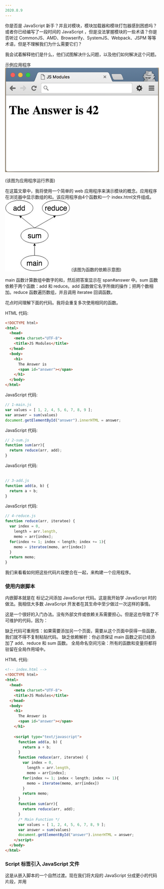 ```yaml
---
2020.8.9
---
```


你是否是 JavaScript 新手？并且对模块，模块加载器和模块打包器感到困惑吗？或者你已经编写了一段时间的 JavaScript ，但是没法掌握模块的一些术语？你是否听过 CommonJS、AMD、Browserify、SystemJS、Webpack、JSPM 等等术语，但是不理解我们为什么需要它们？

我会试着解释他们是什么，他们试图解决什么问题，以及他们如何解决这个问题。

示例应用程序
![](../imgs/module/module.png)

(该图为应用程序运行界面)

在这篇文章中，我将使用一个简单的 web 应用程序来演示模块的概念。应用程序在浏览器中显示数组的和。该应用程序由4个函数和一个 index.html文件组成。
![](../imgs/module/daimazucheng.png)
(该图为函数的依赖示意图)

main 函数计算数组中数字的和，然后把答案显示在 span#answer 中。sum 函数依赖于两个函数：add 和 reduce。add 函数做它名字所做的操作；把两个数相加。reduce 函数遍历数组，并且调用 iteratee 回调函数。

花点时间理解下面的代码。我将会重复多次使用相同的函数。

HTML 代码:

``` html
<!DOCTYPE html>
<html>
  <head>
    <meta charset="UTF-8">
    <title>JS Modules</title>
  </head>
  <body>
    <h1>
      The Answer is
      <span id="answer"></span>
    </h1>
  </body>
</html>
```
JavaScript 代码:

```Javascript
// 1-main.js 
var values = [ 1, 2, 4, 5, 6, 7, 8, 9 ];
var answer = sum(values)
document.getElementById("answer").innerHTML = answer;
```
JavaScript 代码:

```Javascript
// 2-sum.js 
function sum(arr){
  return reduce(arr, add);
}
```

JavaScript 代码:

```Javascript

// 3-add.js 
function add(a, b) {
  return a + b;
}
```
JavaScript 代码:

```Javascript
// 4-reduce.js 
function reduce(arr, iteratee) {
  var index = 0,
    length = arr.length,
    memo = arr[index];
  for(index += 1; index < length; index += 1){
    memo = iteratee(memo, arr[index])
  }
  return memo;
}
```
我们来看看如何把这些代码片段整合在一起，来构建一个应用程序。

### 使用内嵌脚本
内嵌脚本就是在 <script></script> 标记之间添加 JavaScript 代码。这是我开始学 JavaScript 时的做法。我相信大多数 JavaScript 开发者在其生命中至少做过一次这样的事情。

这是一个很好的入门办法。没有外部文件或依赖关系需要担心。但是这也导致了不可维护的代码，因为：

缺乏代码可重用性：如果需要添加另一个页面，需要从这个页面中获得一些函数，我们就不得不复制粘贴代码。
缺乏依赖解析：你必须保证 main 函数之前已经添加了 add、reduce 和 sum 函数。
全局命名空间污染：所有的函数和变量将都将驻留在全局作用域中。

HTML 代码:

```Html
<!-- index.html -->
<!DOCTYPE html>
<html>
  <head>
    <meta charset="UTF-8">
    <title>JS Modules</title>
  </head>
  <body>
    <h1>
      The Answer is
      <span id="answer"></span>
    </h1>
 
    <script type="text/javascript">
      function add(a, b) {
        return a + b;
      }
      function reduce(arr, iteratee) {
        var index = 0,
          length = arr.length,
          memo = arr[index];
        for(index += 1; index < length; index += 1){
          memo = iteratee(memo, arr[index])
        }
        return memo;
      }
      function sum(arr){
        return reduce(arr, add);
      }
      /* Main Function */
      var values = [ 1, 2, 4, 5, 6, 7, 8, 9 ];
      var answer = sum(values)
      document.getElementById("answer").innerHTML = answer;
    </script>
  </body>
</html>
```
### Script 标签引入 JavaScript 文件

这是从嵌入脚本的一个自然过渡。现在我们将大段的 JavaScript 分成更小的代码片段，并用 <script src=“...”> 标签加载它们。

通过将文件分成多个 JavaScript 文件，我们可以重用这些代码。我们不再需要在不同的 html 页面之间复制和粘贴代码。我们只需要将该文件用 script 标签加载就可以了。尽管这是更好的方法，但仍然有以下问题：

- 缺乏依赖解析：文件的顺序很重要。你必须保证在加载 main.js 文件之前已经加载了 add.js、reduce.js 和 sum.js 文件。
- 全局命令空间污染：所有的函数和变量依然在全局作用域中。

HTML 代码:

```Html
<!-- 0-index.html -->
<!DOCTYPE html>
<html>
  <head>
    <meta charset="UTF-8">
    <title>JS Modules</title>
  </head>
  <body>
    <h1>
      The Answer is
      <span id="answer"></span>
    </h1>
 
    <script type="text/javascript" src="./add.js"></script>
    <script type="text/javascript" src="./reduce.js"></script>
    <script type="text/javascript" src="./sum.js"></script>
    <script type="text/javascript" src="./main.js"></script>
  </body>
</html>
```

JavaScript 代码:

```Javascript
//add.js
function add(a, b) {  return a + b;}
```
JavaScript 代码:

```Javascript
//reduce.js
function reduce(arr, iteratee) {
  var index = 0,
    length = arr.length,
    memo = arr[index];
 
  index += 1;
  for(; index < length; index += 1){
    memo = iteratee(memo, arr[index])
  }
  return memo;
}
```
JavaScript 代码:

```Javascript
//sum.js
function sum(arr){
  return reduce(arr, add);
}
```

JavaScript 代码:

```Javascript
// main.js
var values = [ 1, 2, 4, 5, 6, 7, 8, 9 ];
var answer = sum(values)
document.getElementById("answer").innerHTML = answer;
```

### 模块对象和 IIFE(模块模式)

通过使用模块对象和 立即调用的函数表达式(IIFE) ，我们可以减少对全局作用域的污染。在这种方法中，我们只向全局作用域公开一个对象。该对象包含了我们在应用程序中需要的所有方法和值。在本例中，我们只向全局作用域公开了 myApp 对象。所有的函数都将被保存在 myApp 对象中。

JavaScript 代码:

```Javascript
// 01-my-app.js 
var myApp = {};
```
JavaScript 代码:

```Javascript
// 02-add.js
(function(){
  myApp.add = function(a, b) {
    return a + b;
  }  
})();
```

JavaScript 代码:

```Javascript
// 03-reduce.js 
(function(){
  myApp.reduce = function(arr, iteratee) {
    var index = 0,
      length = arr.length,
      memo = arr[index];
  
    index += 1;
    for(; index < length; index += 1){
      memo = iteratee(memo, arr[index])
    }
    return memo;
  }  
})();
```

JavaScript 代码:

```Javascript
// 04-sum.js
(function(){
  myApp.sum = function(arr){
    return myApp.reduce(arr, myUtil.add);
  }  
})();
```
JavaScript 代码:

```Javascript
// 05-main.js
(function(app){
  var values = [ 1, 2, 4, 5, 6, 7, 8, 9 ];
  var answer = app.sum(values)
  document.getElementById("answer").innerHTML = answer;
})(myApp);
```

HTML 代码:

```Html
<!-- 06-index.html -->
<!DOCTYPE html>
<html>
  <head>
    <meta charset="UTF-8">
    <title>JS Modules</title>
  </head>
  <body>
    <h1>
      The Answer is
      <span id="answer"></span>
    </h1>
 
    <script type="text/javascript" src="./my-app.js"></script>
    <script type="text/javascript" src="./add.js"></script>
    <script type="text/javascript" src="./reduce.js"></script>
    <script type="text/javascript" src="./sum.js"></script>
    <script type="text/javascript" src="./main.js"></script>
  </body>
</html>
```
请注意，除了 my-app.js 之外，其它每个文件都被封装成了 IIFE 格式。

JavaScript 代码:

```Javascript
// 立即调用的函数表达式(IIFE) 格式
(function(){ /*... your code goes here ...*/ })();
```

通过将每个文件封装到 IIFE 中，所有的本地变量都保留在函数作用域内。因此，函数中的所有变量都将保持在函数作用域内，而不会污染全局作用域。

我们通过将它们附加到myApp对象来公开添加、减少和sum函数。我们通过引用myApp对象来访问这些函数

我们通过将 add、reduce 和 sum 函数附加在 myApp 对象上，从而对外公开它们。我们通过引用 myApp 对象来访问这些函数：

JavaScript 代码:

```Javascript
myApp.add(1,2);
myApp.sum([1,2,3,4]);
myApp.reduce(add, value);
```
我们还可以通过 IIFE 的参数，传递 myApp 全局对象，就像 main.js 文件中所示一样。通过将该对象作为参数传递给 IIFE ，我们就可以为该对象选择一个较短的别名。而我们的代码会更简洁一些。

JavaScript 代码:

```Javascript
(function(obj){
  // obj is new veryLongNameOfGlobalObject
})(veryLongNameOfGloablObject);
```

与前面的例子相比，IIFE 是一个巨大的改进。大多数流行的 JavaScript 库，如 jQuery ，都使用这种模式。它公开了一个全局对象 $，所有的函数都在 $ 对象中。

然而，这并不能算是一个完美的解决方案。这种方法仍然面临与上一节相同的问题。

- 缺乏依赖解析：文件的顺序依然重要，myApp.js 必须出现在所有其它文件之前加载，main.js 必须处在所有其它库文件之后。
- 全局命令空间污染：现在全局变量的数量变成了 1，但是还不是 0 。

### CommonJS

2009年，有人讨论将 JavaScript 引入服务器端。因此 ServerJS 诞生了。随后，ServerJS 将其名称改为 CommonJS 。

CommonJS 不是一个 JavaScript 库。它是一个标准化组织。它就像 ECMA 或 W3C 一样。ECMA 定义了 JavaScript 的语言规范。W3C定义了 JavaScript web API ，比如 DOM 或 DOM 事件。 CommonJS 的目标是为 web 服务器、桌面和命令行应用程序定义一套通用的 API 。

CommonJS 还定义了模块 API 。因为在服务器应用程序中没有 HTML 页面和 </script><script> 标签，所以为模块提供一些清晰的 API 是很有意义的。模块需要被公开(**export**)以供其它模块使用，并且可以访问(**import**)。它的导出模块语法如下：

JavaScript 代码:

```Javascript
// add.js
module.exports = function add(a, b){  
  return a+b;
}
```

上述代码定义和输出了一个模块。代码保存在 add.js 文件中。

要使用或导入 add 模块，您需要 require 函数，使用文件名或模块名作为参数。下面的语法描述了如何将一个模块导入到代码中：

JavaScript 代码:

```Javascript
var add = require('./add');
```
如果您在 NodeJS 上编写了代码，那么这种语法可能看起来很熟悉。这是因为 NodeJS 实现了 CommonJS 风格的模块API。

### 异步模块定义(AMD)

CommonJs 风格的模块定义的问题在于它是同步的。当你调用 var add=require('add'); 时，系统将暂停，直到模块 准备(ready) 完成。这意味着当所有的模块都加载时，这一行代码将冻结浏览器(注：意思为除了加载该文件，浏览器什么事情也不做)。因此，这可能不是为浏览器端应用程序定义模块的最佳方式。

为了把服务器端用的模块语法转换给浏览器使用，CommonJS 提出了几种模块格式，“Module/Transfer” 。其中之一，即 “Module/Transfer/C“，后来成为 异步模块定义(AMD) 。

AMD具有以下格式：

JavaScript 代码:
```Javascript
define([‘add’, ‘reduce’], function(add, reduce){
  return function(){...};
});
```

define 函数(或关键字)将依赖项列表和回调函数作为参数。回调函数的参数与数组中的依赖是相同的顺序。这相当于导入模块。并且回调函数返回一个值，即是你导出的值。

CommonJS 和 AMD 解决了模块模式中剩下的两个问题：依赖解析 和 全局作用域污染 。我们只需要处理每个模块或每个文件的依赖关系就可以了。
并且不再有全局作用域污染。

### RequireJS

在我们的浏览器应用程序中，AMD 可以把我们从 script 标签和全局污染中解救出来。那么，我们该如何使用它呢？这里 RequireJS 就可以帮助我们了。RequireJS 是一个 JavaScript 模块加载器(module loader) 。它可以根据需要异步加载模块。

尽管 RequireJS 的名字中含有 require，但是它的目标却并非要去支持 CommonJS 的 require 语法。使用 RequireJS，您可以编写 AMD 风格的模块。

在编写自己的应用程序之前，你将不得不从 RequireJS 网站 下载 require.js 文件。如下代码是用 RequireJS 编写的示例应用程序。

下面是 AMD 风格的应用程序示例
HTML 代码:

```Html
<!-- 0-index.html -->
<!DOCTYPE html>
<html>
  <head>
    <meta charset="UTF-8">
    <title>JS Modules</title>
  </head>
  <body>
    <h1>
      The Answer is
      <span id="answer"></span>
    </h1>
 
    <script data-main="main" src="require.js"></script>
  </body>
</html>
```

JavaScript 代码:

```Javascript
// main.js
define(['sum'], function(sum){
  var values = [ 1, 2, 4, 5, 6, 7, 8, 9 ];
  var answer = sum(values)
  document.getElementById("answer").innerHTML = answer;
})
```
JavaScript 代码:

```Javascript
// sum.js
define(['add', 'reduce'], function(add, reduce){
  var sum = function(arr){
    return reduce(arr, add);
  };
 
  return sum;
})
```

JavaScript 代码:

```Javascript
// add.js
define([], function(){
  var add = function(a, b){
    return a + b;
  };
 
  return add;
});
```
JavaScript 代码:

```Javascript
// reduce.js
define([], function(){
  var reduce = function(arr, iteratee) {
    var index = 0,
      length = arr.length,
      memo = arr[index];
 
    index += 1;
    for(; index < length; index += 1){
      memo = iteratee(memo, arr[index])
    }
    return memo;
  }
 
  return reduce;
})
```
注意在 index.html 中只有一个 script 标签。
HTML 代码:

```Html
<script data-main=”main” src=”require.js”></script>
```
这个标签加载 `require.js` 库到页面，data-main 属性告诉 RequieJS 应用程序的入口点在哪里。默认情况下，它假定所有文件都有 .js 文件扩展名，所以省略 .js 文件扩展名是可以的。在 RequireJS 加载了 main.js 文件之后，就会加载该文件的依赖，以及依赖的依赖，等等。浏览器的开发者工具会显示所有文件以如下顺序加载(如图)：
![](../imgs/module/amd模式下js加载顺序.png)

浏览器加载 index.html，而 index.html 又加载 require.js 。剩下的文件及其依赖都是由 require.js 负责加载。

RequireJS 和 AMD 解决了我们以前所遇到的所有问题。然而，它也带来了一些不那么严重的问题。
- AMD 的语法过于冗余。因为所有东西都封装在 define 函数中，所以我们的代码有一些额外的缩进。对于一个小文件来说，这不是什么大问题，但是对于一个大型的代码库来说，这可能是一种精神上的负担。
- 数组中的依赖列表必须与函数的参数列表匹配。如果存在许多依赖项，则很难维护依赖项的顺序。如果您的模块中有几十个依赖项，并且如果你不得不在中间删除某个依赖，那么就很难找到匹配的模块和参数。
- 在当前浏览器下（HTTP 1.1），加载很多小文件会降低性能。

### Browserify
由于上述这些原因，有些人想要使用 CommonJS 语法来替换。但 CommonJS 语法是用于服务端，并且是同步的，对吗？这时 Browserify 就来解救我们了！通过 Browserify ，你可以在浏览器应用程序中使用 CommonJS 模块。Browserify 是一个 模块打包器(module bundler) 。Browserify 遍历代码的依赖树，并将依赖树中的所有模块打包成一个文件。

不同于 RequireJS ，但是 Browserify 是一个命令行工具，需要 NodeJS 和 NPM 来安装它。如果系统中安装了 NodeJS ，就可以用如下命令来安装 Browserify：

CommandLine 代码:

```bash
npm install -g browserify
```
让我们看一下我们用 CommonJS 语法编写的示例应用程序。

HTML 代码:

```Html
<!-- 0-index.html -->
<!DOCTYPE html>
<html>
  <head>
    <meta charset="UTF-8">
    <title>JS Modules</title>
  </head>
  <body>
    <h1>
      The Answer is
      <span id="answer"></span>
    </h1>
 
    <script src="bundle.js"></script>
  </body>
</html>
```

JavaScript 代码:

```Javascript
//main.js
var sum = require('./sum');
var values = [ 1, 2, 4, 5, 6, 7, 8, 9 ];
var answer = sum(values)
 
document.getElementById("answer").innerHTML = answer;
```
JavaScript 代码:

```Javascript
//sum.js
var reduce = require('./reduce');
var add = require('./add');
 
module.exports = function(arr){
  return reduce(arr, add);
};
```

JavaScript 代码:
```
Javascript
//add.js
module.exports = function add(a,b){
    return a + b;
};
```
JavaScript 代码:

```Javascript
//reduce.js
module.exports = function reduce(arr, iteratee) {
  var index = 0,
    length = arr.length,
    memo = arr[index];
 
  index += 1;
  for(; index < length; index += 1){
    memo = iteratee(memo, arr[index])
  }
  return memo;
};
```

你可能已经注意到，在 index.html 文件中，script 标记加载了 bundle.js，但是 bundle.js 文件在哪里？一旦我们执行了如下命令，Browserify 就会为我们生成这个文件：

CommandLine 代码:

```Code
$ browserify main.js -o bundle.js
```

Browserify 解析 main.js 中的 require() 函数调用，并遍历项目中的依赖树。然后将依赖树打包到一个文件中。

Browserify 生成如下 bundle.js 文件的代码：

JavaScript 代码:
```Javascript
function e(t,n,r){function s(o,u){if(!n[o]){if(!t[o]){var a=typeof require=="function"&&require;if(!u&&a)return a(o,!0);if(i)return i(o,!0);var f=new Error("Cannot find module '"+o+"'");throw f.code="MODULE_NOT_FOUND",f}var l=n[o]={exports:{}};t[o][0].call(l.exports,function(e){var n=t[o][1][e];return s(n?n:e)},l,l.exports,e,t,n,r)}return n[o].exports}var i=typeof require=="function"&&require;for(var o=0;o<r.length;o++)s(r[o]);return s})({1:[function(require,module,exports){
module.exports = function add(a,b){
    return a + b;
};
 
},{}],2:[function(require,module,exports){
var sum = require('./sum');
var values = [ 1, 2, 4, 5, 6, 7, 8, 9 ];
var answer = sum(values)
 
document.getElementById("answer").innerHTML = answer;
 
},{"./sum":4}],3:[function(require,module,exports){
module.exports = function reduce(arr, iteratee) {
  var index = 0,
    length = arr.length,
    memo = arr[index];
 
  index += 1;
  for(; index < length; index += 1){
    memo = iteratee(memo, arr[index])
  }
  return memo;
};
 
},{}],4:[function(require,module,exports){
var reduce = require('./reduce');
var add = require('./add');
 
module.exports = function(arr){
  return reduce(arr, add);
};
 
},{"./add":1,"./reduce":3}]},{},[2]);
```

您不需要逐行地理解这个打包文件。但值得注意的是，所有熟悉的代码、main.js 文件和所有依赖项都包含在这个文件中。
### UMD – 只是为了让你更困惑

现在我们已经学习了 全局对象(Global Object)，CommonJS 和 AMD 风格的模块。也有一些库可以帮助我们直接使用 CommonJS 或者 AMD 。但是，如果您正在编写一个模块，并部署到互联网上，该怎么办呢？你需要编写哪种模块风格呢？

编写三种不同的模块类型，即 全局模块对象 、CommonJS 和 AMD 。但是你必须维护三个不同的文件。用户将不得不识别他们正在下载的模块的类型。

通用模块定义(Universal Module Definition) ，即我们通常说的 UMD ，就是用来解决这个特殊问题的。本质上，UMD 是一套用来识别当前环境支持的模块风格的 if/else 语句。

JavaScript 代码:

```Javascript
// UMD 风格编写的 sum 模块
//sum.umd.js
(function (root, factory) {
    if (typeof define === 'function' && define.amd) {
        // AMD
        define(['add', 'reduce'], factory);
    } else if (typeof exports === 'object') {
        // Node, CommonJS-like
        module.exports = factory(require('add'), require('reduce'));
    } else {
        // Browser globals (root is window)
        root.sum = factory(root.add, root.reduce);
    }
}(this, function (add, reduce) {
    //  private methods
 
    //    exposed public methods
    return function(arr) {
      return reduce(arr, add);
    }
}));
```

### ES6 模块语法

> 注：了解更多关于 ES6 模块的信息，建议阅读 ECMAScript 6 Modules(模块)系统及语法详解。

JavaScript 全局模块对象、CommonJS、AMD 和 UMD，我们有太多的选项了。现在或许你会问，下一个项目我该用哪一个呢？答案是一个都不用。

JavaScript 语言中并没有内置模块系统。这就是为什么我们有这么多不同的导入和导出模块的原因。但这种情况最近发生了变化。 ES6 语言规范中，模块是 JavaScript 的一部分。所以这个问题的答案是，如果你想让你的项目想兼容未来，你需要使用 ES6 模块语法。

ES6 用 import 和 export 关键字来导入和导出模块。如下是用 ES6 模块语法编写的示例应用程序。

JavaScript 代码:

```Javascript
// main.js
import sum from "./sum";

var values = [ 1, 2, 4, 5, 6, 7, 8, 9 ];
var answer = sum(values);

document.getElementById("answer").innerHTML = answer;
```

JavaScript 代码:

```Javascript
// sum.js
import add from './add';
import reduce from './reduce';

export default function sum(arr){
  return reduce(arr, add);
}
```
JavaScript 代码:

```Javascript
// add.js
export default function add(a,b){  
  return a + b;
}
```


JavaScript 代码:

```Javascript
//reduce.js
export default function reduce(arr, iteratee) {  
  let index = 0,  length = arr.length,  memo = arr[index];   
  index += 1;  
  for(; index < length; index += 1){    
    memo = iteratee(memo, arr[index]);  
  }  
  return memo;
}
```

有很多关于 ES6 模块的流行语：ES6 模块语法是简洁的。ES6 模块将统治 JavaScript 世界。它是未来。但不幸的是，有一个问题。浏览器还没有为这种新语法做好准备。在撰写文章的时候，只有 Chrome 浏览器支持 import 语句。即使大多数浏览器支持 import 和 export ，如果您的应用程序必须支持较老的浏览器，那么您可能会遇到问题。

幸运的是，现在已经有很多工具可以用了，这些工具让我们现在就可以用 ES6 模块语法。

### Webpack

Webpack 是一个 模块打包器(module bundler) 。就像 Browserify 一样，它会遍历依赖树，然后将其打包到一到多个文件。那么问题来了，如果它和 Browserify 一样，为什么我们需要另一个模块打包器呢？Webpack 可以处理 CommonJS 、 AMD 和 ES6 模块。并且 Webpack 还有更多的灵活性和一些很酷的功能特性，比如：

- **代码分离**：当您有多个应用程序共享相同的模块时。Webpack 可以将您的代码打包到两个或更多的文件中。例如，如果您有两个应用程序 app1 和 app2 ，并且都共享许多模块。 使用 Browserify ，你会有 app1.js 和 app2.js 。并且都包含所有依赖关系模块。但是使用 Webpack ，您可以创建 app1.js ，app2.js 和 shared-lib.js。是的，您必须从 html 页面加载 2 个文件。但是使用哈希文件名，浏览器缓存和 CDN ，可以减少初始加载时间。
- **加载器**：用自定义加载器，可以加载任何文件到源文件中。用 require() 语法，不仅仅可以加载 JavaScript 文件，还可以加载 CSS、CoffeeScript、Sass、Less、HTML模板、图像，等等。
- **插件**：Webpack 插件可以在打包写入到打包文件之前对其进行操作。有很多社区创建的插件。例如，给打包代码添加注释，添加 Source map，将打包文件分离成块等等。

WebpackDevServer 是一个开发服务器，它可以在源代码改变被检测到时自动打包源代码，并刷新浏览器。它通过提供代码的即时反馈，从而加快开发过程。

让我们来看看我们如何用 Webpack 来构建示例应用程序。Webpack 需要一点引导和配置。

因为 Webpack 是 JavaScript 命令行工具，所以需要先安装上 NodeJS 和 NPM 。装好 NPM 后，执行如下命令初始化项目：

CommandLine 代码:

```Code
$ mkdir project; cd project
$ npm init -y
$ npm install -D webpack webpack-dev-server
```
您需要一个 webpack 的配置文件。你的配置中至少需要 entry 和 output 两个字段。在 webpack.config.js 中保存以下内容。

JavaScript 代码:

```Javascript
// webpack.config.js webpack 的配置文件
module.exports = {   
  entry: ‘./app/main.js’,   
  output: {       
    filename: ‘bundle.js’   
  }
}
```
打开 package.json 文件，在 script 字段后添加如下行：

JavaScript 代码:

```Javascript
"scripts": {    
  "start": "webpack-dev-server -progress -colors",    
    "build": "webpack" 
},
```
现在在 project/app 目录下添加所有 JavaScript 模块，在 project 目录下添加 index.html。

HTML 代码:

```Html
<!-- 0-index.html -->
<!DOCTYPE html>
<html>  
  <head>    
    <meta charset="UTF-8">    
    <title>JS Modules</title>  
  </head>  
  <body>    
    <h1>      
      The Answer is      
      <span id="answer"></span>    
    </h1>     
    <script src="bundle.js"></script>  
  </body>
</html>
```
JavaScript 代码:

```Javascript
// 03-package.json 特别注意，这行注释不要复制，否则json文件会报错
{
  "name": "jsmodules",
  "version": "1.0.0",
  "description": "",
  "main": "main.js",
  "scripts": {
    "start": "webpack-dev-server --progress --colors",
    "build": "webpack"
  },
  "keywords": [],
  "author": "",
  "license": "ISC",
  "devDependencies": {
    "webpack": "^1.12.14",
    "webpack-dev-server": "^1.14.1"
  }
}
```

JavaScript 代码:

```Javascript
// app/add.js
module.exports = function add(a,b){
    return a + b;
};
```
JavaScript 代码:

```Javascript
// app/reduce.js
module.exports = function reduce(arr, iteratee) {
  var index = 0,
    length = arr.length,
    memo = arr[index];
 
  index += 1;
  for(; index < length; index += 1){
    memo = iteratee(memo, arr[index])
  }
  return memo;
};
```

JavaScript 代码:

```Javascript
// app/sum.js
define(['./reduce', './add'], function(reduce, add){
  sum =  function(arr){
    return reduce(arr, add);
  }
 
  return sum;
});
```
JavaScript 代码:

```Javascript
// app/main.js
var sum = require('./sum');
var values = [ 1, 2, 4, 5, 6, 7, 8, 9 ];
var answer = sum(values)
 
document.getElementById("answer").innerHTML = answer;
```

注意 add.js 和 reduce.js 是用 CommonJS 风格写的，而 sum.js 是用 AMD 风格写的。 Webpack 默认是可以处理 CommonJS 和 AMD。如果你用的是 ES6 模块，那就需要安装和配置 babel loader。

一旦你准备好所有的文件，你可以运行你的应用程序。

CommandLine 代码:

```Code
$ npm start
```
打开浏览器，把 URL 指向 http://localhost:8080/webpack-dev-server/，如图：
![](../imgs/module/webpack_bundle.png)


此时，你可以打开你喜欢的编辑器编辑代码。保存文件时，浏览器会自动刷新以显示修改后的结果。

这里你可能会注意到一件事情，就是找不到 dist/bundle.js 文件。这是因为 Webpack Dev Server 会创建打包文件，但是不会写入到文件系统中，而是放在内存中。

如果要部署，就得创建打包文件。可以通过键入如下命令创建 bundle.js 文件：

CommandLine 代码:

```Code
$ npm run build
```

如果有兴趣学习更多的 Webpack 知识，请参考 Webpack 文档页 。

### Rollup (2015 年 5 月)
> 注：Rollup 普及了 JavaScript 圈内一个重要的特性：Tree shaking，即是指消除JavaScript上下文中无用代码，或更精确地说，只保留有用的代码。它依赖于ES6模块 import / export 模块系统的静态结构(static structure)来检测哪一个模块没有被使用，因为，import 和 export 不会在运行时改变。说的再直白一点就是 Tree shaking 从模块包中排除未使用的 exports 项。

webpack 2 内置引入的 Tree-shaking 代码优化技术。 详情阅读 webpack 2 中的 Tree Shaking

将一个大的 JavaScript 库包含进来，只是为了用它几个函数，你是否有这样的经历？Rollup 是另一个 JavaScript ES6 模块打包器。与 Browserify 和 Webpak 不同，rollup 只包含在项目中用到的代码。如果有大模块，带有很多函数，但是你只是用到少数几个，rollup 只会将需要的函数包含到打包文件中，从而显著减少打包文件大小。

Rollup 可以被用作为命令行工具。如果有 NodeJS 和 NPM，那么就可以用如下命令安装 rollup：

CommandLine 代码:

```Code
$ npm install -g rollup
```

Rollup 可以与任何类型的模块风格一起工作。但是，推荐使用 ES6 模块风格，这样就可以利用 tree-shaking 功能。如下是用 ES6 编写的示例应用程序代码：

JavaScript 代码:

```Javascript
// 01-add.js 
let add = (a,b) => a + b;
let sub = (a,b) => a - b;
 
export { add, sub };
```
JavaScript 代码:

```Javascript
// reduce.js
export default (arr, iteratee) => {
  let index = 0,
  length = arr.length,
  memo = arr[index];
 
  index += 1;
  for(; index < length; index += 1){
    memo = iteratee(memo, arr[index]);
  }
  return memo;
}
```
JavaScript 代码:

```Javascript
// sum.js
import { add } from './add';
import reduce from './reduce';
 
export default (arr) => reduce(arr, add);
```

JavaScript 代码:

```Javascript
// main.js
import sum from "./sum";
 
var values = [ 1, 2, 4, 5, 6, 7, 8, 9 ];
var answer = sum(values);
 
document.getElementById("answer").innerHTML = answer;
```

注意，在 add 模块中，我引入了另一个函数 sub()。但是该函数在应用程序中并没有用到。

现在我们用 rollup 将这些代码打包：

CommandLine 代码:

```Code
$ rollup main.js -o bundle.js
```
这会生成像如下的 bundle.js 文件：
JavaScript 代码:

```Javascript
// bundle.js
let add = (a,b) => a + b;
 
var reduce = (arr, iteratee) => {
  let index = 0,
  length = arr.length,
  memo = arr[index];
 
  index += 1;
  for(; index < length; index += 1){
    memo = iteratee(memo, arr[index]);
  }
  return memo;
}
 
var sum = (arr) => reduce(arr, add);
 
var values = [ 1, 2, 4, 5, 6, 7, 8, 9 ];
var answer = sum(values);
 
document.getElementById("answer").innerHTML = answer;
```
这里我们可以看到 sub() 函数并没有包含在这个打包文件中。

### SystemJS
SystemJS 是一个通用的模块加载器，它能在浏览器或者 NodeJS 上动态加载模块，并且支持 CommonJS、AMD、全局模块对象和 ES6 模块。通过使用插件，它不仅可以加载 JavaScript，还可以加载 CoffeeScript 和 TypeScript。

SystemJS 的另一个优点是，它建立在 ES6 模块加载器之上，所以它的语法和 API 在将来很可能是语言的一部分，这会让我们的代码更不会过时。
要异步输入一个模块，可以用如下语法：

JavaScript 代码:
```Javascript
System.import(‘module-name’);
```

然后我们可以用配置 API 来配置 SystemJS 的行为：

JavaScript 代码:

```Javascript
System.config({
  transplier: ‘babel’,
  baseURL: ‘/app’
});
```

上面的配置会让 SystemJS 使用 babel 作为 ES6 模块的编译器，并且从 /app 目录加载模块。

随着现代 JavaScript 应用程序变得越来越大，越来越复杂，开发工作流也是如此。所以我们不仅仅模块加载器，还得去寻找开发服务器、生产的模块打包器以及第三方模块的包管理器。

### JSPM

JSPM 是 JavaScript 开发工具的瑞士军刀，它是既是包管理器，又是模块加载器，又是模块打包器。

现代 JavaScript 开发很少只是需要自己的模块，绝大部分时候，我们还需要第三方模块。使用 JSPM，我们可以使用如下的命令，从 NPM 或者 Github 安装第三方模块：

CommandLine 代码:

```Code
jspm install npm:package-name or github:package/name
```

上述命令会从 npm 或者 github 下载包，并将包安装到 jspm_packages 目录。

在开发模式下，我们可以使用 jspm-server 。像 Webpack Dev Server 一样，它会检测代码改变，重新加载浏览器来显示改变。与 Webpack Dev Server 不同的是，jspm-server 用的是 SystemJS 模块加载器。所以，每次它检测了文件的改变时，不会将所有文件读取来打包，而是只加载页面所需要的模块。

在部署时，肯定要打包代码。JSPM 带有打包器，可以用如下命令对代码打包：

CommandLine 代码:

```Code
jspm bundle main.js bundle.js
```
在幕后，JSPM 用 rollup 作为它的打包器。
### 总结
我希望本文给了足够的信息来理解 JavaScript 模块的词汇。现在你也许会问，下一个项目我应该用什么呢？不幸的是，我回答不了这个问题。现在你有能力开始自己的探索。希望本文能让你更容易理解我提到的有关工具的文档和文章。

本文所有的代码示例都可以在 这个 [Github 仓库](https://github.com/sungthecoder/js-modules-examples) 中找到。如有任何疑问，请在下面留言。

原文链接：https://medium.com/@sungyeol.choi/javascript-module-module-loader-module-bundler-es6-module-confused-yet-6343510e7bde
